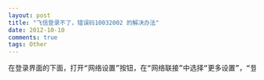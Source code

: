 ```yaml
---
layout: post
title: "飞信登录不了，错误码10032002 的解决办法"
date: 2012-10-10
comments: true
tags: Other
---
```

<pre class="reply-text mb10" id="content-954086387" data-accusearea="aContent">在登录界面的下面，打开“网络设置”按钮，在“网络联接”中选择“更多设置”，“登录协议”中选择“http协议”，“确定”就行了。 </pre>